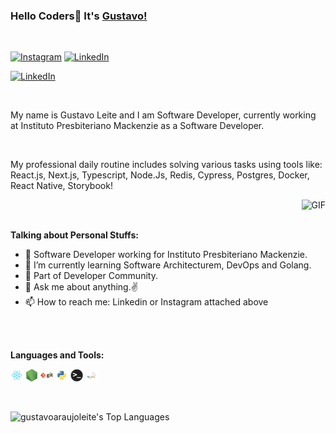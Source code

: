 <link href="https://cdnjs.cloudflare.com/ajax/libs/font-awesome/5.15.4/css/all.min.css" rel="stylesheet">


### Hello Coders👋 It's [Gustavo!](https://www.linkedin.com/in/gustavoaraujoleite/)

</br>

[![Instagram](https://upload.wikimedia.org/wikipedia/commons/thumb/9/95/Instagram_logo_2022.svg/24px-Instagram_logo_2022.svg.png)](https://www.instagram.com/gustavoaraujoleite)
[![LinkedIn](https://cdn-icons-png.flaticon.com/512/61/61109.png)](https://www.linkedin.com/in/gustavoaraujoleite)

[![LinkedIn](https://upload.wikimedia.org/wikipedia/commons/a/a9/LinkedIn_icon.svg)](https://www.linkedin.com/in/gustavoaraujoleite)


<br />

My name is Gustavo Leite and I am Software Developer, currently working at Instituto Presbiteriano Mackenzie as a Software Developer. 

<br />

My professional daily routine includes solving various tasks using tools like: React.js, Next.js, Typescript, Node.Js, Redis, Cypress, Postgres, Docker, React Native, Storybook!



<img align="right" alt="GIF" src="https://media0.giphy.com/media/vrxxqQbyRxYi6scCjT/giphy.gif?cid=ecf05e47pbynv4akwsvpaxedy0ewy3a6xawyyjpgt1aeat0p&rid=giphy.gif&ct=g" />

<br />

<br />

**Talking about Personal Stuffs:**

- 🔭 Software Developer working for  Instituto Presbiteriano Mackenzie.
- 🌱 I’m currently learning Software Architecturem, DevOps and Golang.
- 👯 Part of Developer Community.
- 💬 Ask me about anything.✌
- 📫 How to reach me: Linkedin or Instagram attached above

<br />

<br />

**Languages and Tools:**

<code><img height="20" src="https://raw.githubusercontent.com/github/explore/80688e429a7d4ef2fca1e82350fe8e3517d3494d/topics/react/react.png"></code>
<code><img height="20" src="https://raw.githubusercontent.com/github/explore/80688e429a7d4ef2fca1e82350fe8e3517d3494d/topics/nodejs/nodejs.png"></code>
<code><img height="20" src="https://raw.githubusercontent.com/github/explore/80688e429a7d4ef2fca1e82350fe8e3517d3494d/topics/git/git.png"></code>
<code><img height="20" src="https://raw.githubusercontent.com/github/explore/80688e429a7d4ef2fca1e82350fe8e3517d3494d/topics/python/python.png"></code>
<code><img height="20" src="https://raw.githubusercontent.com/github/explore/80688e429a7d4ef2fca1e82350fe8e3517d3494d/topics/terminal/terminal.png"></code>
<code><img height="20" src="https://raw.githubusercontent.com/github/explore/80688e429a7d4ef2fca1e82350fe8e3517d3494d/topics/mysql/mysql.png"></code>


<br />

![gustavoaraujoleite's Top Languages](https://github-readme-stats.vercel.app/api/top-langs/?username=gustavoaraujoleite&theme=gotham&show_icons=true&hide_border=true&layout=compact)

